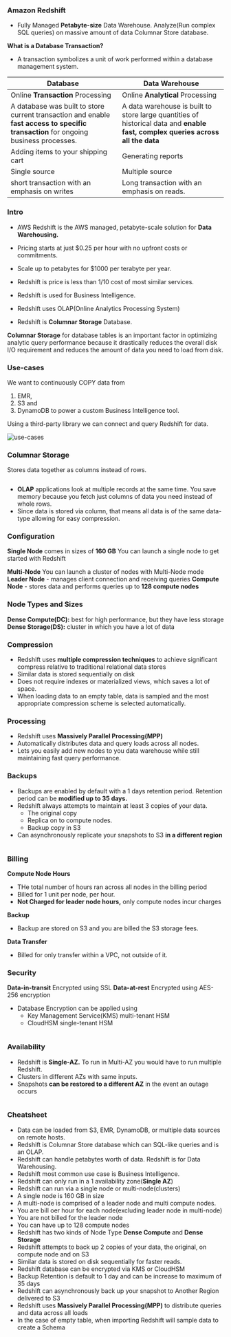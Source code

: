 ### Amazon Redshift

* Fully Managed **Petabyte-size** Data Warehouse. Analyze(Run complex SQL queries) on massive amount of data Columnar Store database.

**What is a Database Transaction?**

* A transaction symbolizes a unit of work performed within a database management system.

| Database                                                                                                                             | Data Warehouse                                                                                                                  |
|--------------------------------------------------------------------------------------------------------------------------------------|---------------------------------------------------------------------------------------------------------------------------------|
| Online **Transaction** Processing                                                                                                    | Online **Analytical** Processing                                                                                                |
| A database was built to store current transaction and enable **fast access to specific transaction** for ongoing business processes. | A data warehouse is built to store large quantities of historical data and **enable fast, complex queries across all the data** |
| Adding items to your shipping cart                                                                                                   | Generating reports                                                                                                              |
| Single source                                                                                                                        | Multiple source                                                                                                                 |
| short transaction with an emphasis on writes                                                                                         | Long transaction with an emphasis on reads.                                                                                     |

### Intro

* AWS Redshift is the AWS managed, petabyte-scale solution for **Data Warehousing.**
* Pricing starts at just $0.25 per hour with no upfront costs or commitments.
* Scale up to petabytes for $1000 per terabyte per year.
* Redshift is price is less than 1/10 cost of most similar services.

* Redshift is used for Business Intelligence.
* Redshift uses OLAP(Online Analytics Processing System)
* Redshift is **Columnar Storage** Database.

**Columnar Storage** for database tables is an important factor in optimizing analytic query performance because it drastically reduces the overall disk I/O requirement and reduces the amount of data you need to load from disk.

### Use-cases

We want to continuously COPY data from 
1. EMR,
2. S3 and 
3. DynamoDB
to power a custom Business Intelligence tool.
   
Using a third-party library we can connect and query Redshift for data.

<img src="../images/red-shift/use-cases.png" alt="use-cases">

### Columnar Storage

Stores data together as columns instead of rows.

<img src="../images/red-shift/columnar-storage.png" alt="">

* **OLAP** applications look at multiple records at the same time. You save memory because you fetch just columns of data you need instead of whole rows. 
* Since data is stored via column, that means all data is of the same data-type allowing for easy compression.

### Configuration

**Single Node** comes in sizes of **160 GB** You can launch a single node to get started with Redshift

**Multi-Node** You can launch a cluster of nodes with Multi-Node mode
    **Leader Node** - manages client connection and receiving queries
    **Compute Node** - stores data and performs queries up to **128 compute nodes**

### Node Types and Sizes

**Dense Compute(DC):** best for high performance, but they have less storage
**Dense Storage(DS):** cluster in which you have a lot of data

### Compression

* Redshift uses **multiple compression techniques** to achieve significant compress relative to traditional relational data stores
* Similar data is stored sequentially on disk
* Does not require indexes or materialized views, which saves a lot of space.
* When loading data to an empty table, data is sampled and the most appropriate compression scheme is selected automatically.

### Processing

* Redshift uses **Massively Parallel Processing(MPP)**
* Automatically distributes data and query loads across all nodes.
* Lets you easily add new nodes to you data warehouse while still maintaining fast query performance.

### Backups

* Backups are enabled by default with a 1 days retention period. Retention period can be **modified up to 35 days.**
* Redshift always attempts to maintain at least 3 copies of your data. 
  * The original copy 
  * Replica on to compute nodes. 
  * Backup copy in S3
* Can asynchronously replicate your snapshots to S3 **in a different region**

<img src="../images/red-shift/red-shift-back-ups.png" alt="">

### Billing

**Compute Node Hours**
* THe total number of hours ran across all nodes in the billing period
* Billed for 1 unit per node, per hour.
* **Not Charged for leader node hours,** only compute nodes incur charges

**Backup**

* Backup are stored on S3 and you are billed the S3 storage fees.

**Data Transfer**

* Billed for only transfer within a VPC, not outside of it.

### Security

**Data-in-transit** Encrypted using SSL
**Data-at-rest** Encrypted using AES-256 encryption

* Database Encryption can be applied using 
  * Key Management Service(KMS) multi-tenant HSM
  * CloudHSM single-tenant HSM

<img src="../images/red-shift/security.png" alt="">

### Availability

* Redshift is **Single-AZ.** To run in Multi-AZ you would have to run multiple Redshift.
* Clusters in different AZs with same inputs.
* Snapshots **can be restored to a different AZ** in the event an outage occurs

<img src="../images/red-shift/redshift-az.png" alt="">

### Cheatsheet
* Data can be loaded from S3, EMR, DynamoDB, or multiple data sources on remote hosts.
* Redshift is Columnar Store database which can SQL-like queries and is an OLAP.
* Redshift can handle petabytes worth of data. Redshift is for Data Warehousing.
* Redshift most common use case is Business Intelligence.
* Redshift can only run in a 1 availability zone(**Single AZ**)
* Redshift can run via a single node or multi-node(clusters)
* A single node is 160 GB in size
* A multi-node is comprised of a leader node and multi compute nodes.
* You are bill oer hour for each node(excluding leader node in multi-node)
* You are not billed for the leader node
* You can have up to 128 compute nodes
* Redshift has two kinds of Node Type **Dense Compute** and **Dense Storage**
* Redshift attempts to back up 2 copies of your data, the original, on compute node and on S3
* Similar data is stored on disk sequentially for faster reads.
* Redshift database can be encrypted via KMS or CloudHSM
* Backup Retention is default to 1 day and can be increase to maximum of 35 days
* Redshift can asynchronously back up your snapshot to Another Region delivered to S3
* Redshift uses **Massively Parallel Processing(MPP)** to distribute queries and data across all loads
* In the case of empty table, when importing Redshift will sample data to create a Schema
